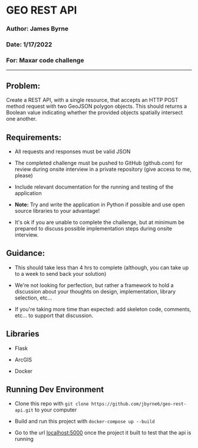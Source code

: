 # GEO REST API

### Author: James Byrne
### Date: 1/17/2022
### For: Maxar code challenge

---

## Problem:
Create a REST API, with a single resource, that accepts an HTTP POST method request with two GeoJSON polygon objects.
This should returns a Boolean value indicating whether the provided objects spatially intersect one another.

## Requirements:
- All requests and responses must be valid JSON
- The completed challenge must be pushed to GitHub (github.com) for review during onsite interview in a private repository (give access to me, please)
- Include relevant documentation for the running and testing of the application

- **Note:** Try and write the application in Python if possible and use open source libraries to your advantage!

- It's ok if you are unable to complete the challenge, but at minimum be prepared to discuss possible implementation steps during onsite interview.

## Guidance:
- This should take less than 4 hrs to complete (although, you can take up to a week to send back your solution)

- We're not looking for perfection, but rather a framework to hold a discussion about your thoughts on design, implementation, library selection, etc...

- If you're taking more time than expected: add skeleton code, comments, etc... to support that discussion.

## Libraries
- Flask

- ArcGIS

- Docker

## Running Dev Environment
- Clone this repo with `git clone https://github.com/jbyrne6/geo-rest-api.git` to your computer

- Build and run this project with `docker-compose up --build`

- Go to the url [localhost:5000](https://localhost:5000) once the project it built to test that the api is running